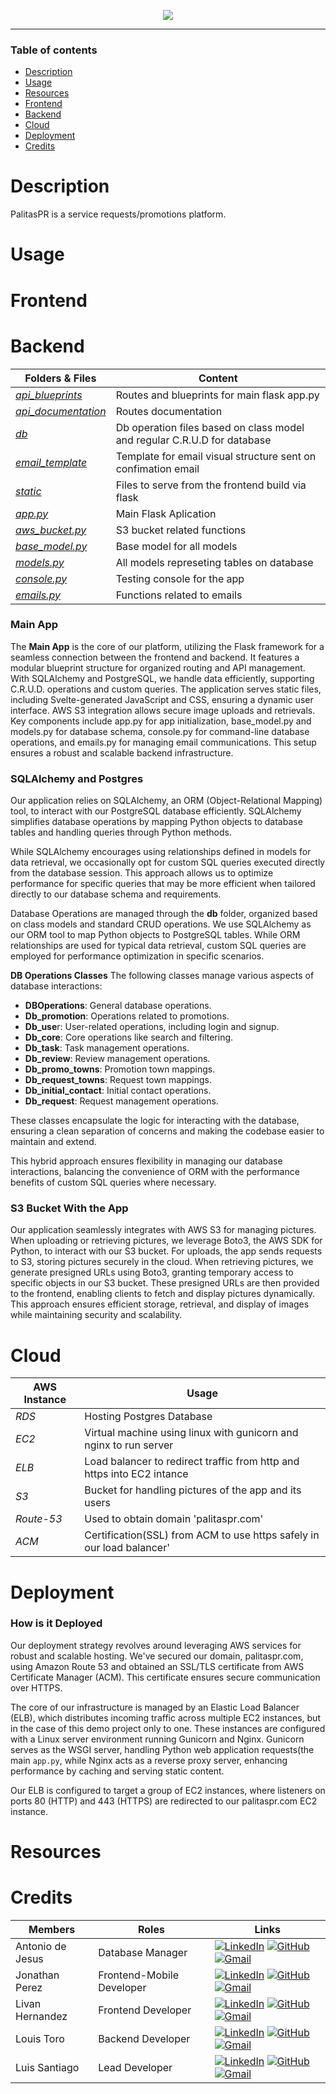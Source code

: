 <p align="center">
  <img src="https://github.com/Lusanco/PalitasPR/blob/development/pre-main/frontend/public/logoLight.svg" />
</p>

<hr>

<h3>Table of contents</h3>

- [Description](#description)
- [Usage](#usage)
- [Resources](#resources)
- [Frontend](#frontend)
- [Backend](#backend)
- [Cloud](#cloud)
- [Deployment](#deployment)
- [Credits](#credits)


<h1>Description</h1>

<p>
  PalitasPR is a service requests/promotions platform.
</p>

<h1>Usage</h1>

<h1>Frontend</h1>

<h1>Backend</h1>

| Folders & Files                                         | Content                                                                           |
| -------------------------------------------------- | --------------------------------------------------------------------------------- | 
| [_api_blueprints_](backend/api_blueprints)                         | Routes and blueprints for main flask app.py                                         |     
| [_api_documentation_](backend/api_documentation) | Routes documentation |
| [_db_](backend/db)        | Db operation files based on class model and regular C.R.U.D for database                                    |
| [_email_template_](backend/email_template)            | Template for email visual structure sent on confimation email                               |
| [_static_](models/user.py)                        | Files to serve from the frontend build via flask                                             |
| [_app.py_](backend/app.py)                        | Main Flask Aplication                                          |
| [_aws_bucket.py_](backend/aws_bucket.py)                      | S3 bucket related functions                                           |
| [_base_model.py_](backend/base_model.py)                    | Base model for all models                                          |
| [_models.py_](backend/models.py)                      | All models represeting tables on database                                           |
| [_console.py_](backend/console.py)                  | Testing console for the app                                             |
| [_emails.py_](backend/emails.py)                                  | Functions related to emails                                        |

### Main App
The **Main App** is the core of our platform, utilizing the Flask framework for a seamless connection between the frontend and backend. It features a modular blueprint structure for organized routing and API management. With SQLAlchemy and PostgreSQL, we handle data efficiently, supporting C.R.U.D. operations and custom queries. The application serves static files, including Svelte-generated JavaScript and CSS, ensuring a dynamic user interface. AWS S3 integration allows secure image uploads and retrievals. Key components include app.py for app initialization, base_model.py and models.py for database schema, console.py for command-line database operations, and emails.py for managing email communications. This setup ensures a robust and scalable backend infrastructure.

### SQLAlchemy and Postgres
Our application relies on SQLAlchemy, an ORM (Object-Relational Mapping) tool, to interact with our PostgreSQL database efficiently. SQLAlchemy simplifies database operations by mapping Python objects to database tables and handling queries through Python methods.

While SQLAlchemy encourages using relationships defined in models for data retrieval, we occasionally opt for custom SQL queries executed directly from the database session. This approach allows us to optimize performance for specific queries that may be more efficient when tailored directly to our database schema and requirements.

Database Operations are managed through the **db** folder, organized based on class models and standard CRUD operations. We use SQLAlchemy as our ORM tool to map Python objects to PostgreSQL tables. While ORM relationships are used for typical data retrieval, custom SQL queries are employed for performance optimization in specific scenarios.

**DB Operations Classes**
The following classes manage various aspects of database interactions:

- **DBOperations**: General database operations.
- **Db_promotion**: Operations related to promotions.
- **Db_use**r: User-related operations, including login and signup.
- **Db_core**: Core operations like search and filtering.
- **Db_task**: Task management operations.
- **Db_review**: Review management operations.
- **Db_promo_towns**: Promotion town mappings.
- **Db_request_towns**: Request town mappings.
- **Db_initial_contact**: Initial contact operations.
- **Db_request**: Request management operations.

These classes encapsulate the logic for interacting with the database, ensuring a clean separation of concerns and making the codebase easier to maintain and extend.

This hybrid approach ensures flexibility in managing our database interactions, balancing the convenience of ORM with the performance benefits of custom SQL queries where necessary.

### S3 Bucket With the App
Our application seamlessly integrates with AWS S3 for managing pictures. When uploading or retrieving pictures, we leverage Boto3, the AWS SDK for Python, to interact with our S3 bucket. For uploads, the app sends requests to S3, storing pictures securely in the cloud. When retrieving pictures, we generate presigned URLs using Boto3, granting temporary access to specific objects in our S3 bucket. These presigned URLs are then provided to the frontend, enabling clients to fetch and display pictures dynamically. This approach ensures efficient storage, retrieval, and display of images while maintaining security and scalability.

<h1>Cloud</h1>

| AWS Instance                                         | Usage                                                                        |
| -------------------------------------------------- | --------------------------------------------------------------------------------- | 
| _RDS_                      | Hosting Postgres Database                         |
| _EC2_ | Virtual machine using linux with gunicorn and nginx to run server |
| _ELB_ | Load balancer to redirect traffic from http and https into EC2 intance |
| _S3_ | Bucket for handling pictures of the app and its users|
| _Route-53_ | Used to obtain domain 'palitaspr.com'|
| _ACM_ | Certification(SSL) from ACM to use https safely in our load balancer'|


<h1>Deployment</h1>

### How is it Deployed
Our deployment strategy revolves around leveraging AWS services for robust and scalable hosting. We've secured our domain, palitaspr.com, using Amazon Route 53 and obtained an SSL/TLS certificate from AWS Certificate Manager (ACM). This certificate ensures secure communication over HTTPS.

The core of our infrastructure is managed by an Elastic Load Balancer (ELB), which distributes incoming traffic across multiple EC2 instances, but in the case of this demo project only to one. These instances are configured with a Linux server environment running Gunicorn and Nginx. Gunicorn serves as the WSGI server, handling Python web application requests(the main `app.py`, while Nginx acts as a reverse proxy server, enhancing performance by caching and serving static content.

Our ELB is configured to target a group of EC2 instances, where listeners on ports 80 (HTTP) and 443 (HTTPS) are redirected to our palitaspr.com EC2 instance.

<h1>Resources</h1>

<h1>Credits</h1>

<!-- [![GitHub](https://img.shields.io/badge/github-%23121011.svg?style=for-the-badge&logo=github&logoColor=white)]
[![Gmail](https://img.shields.io/badge/Gmail-D14836?style=for-the-badge&logo=gmail&logoColor=white)]
[![LinkedIn](https://img.shields.io/badge/linkedin-%230077B5.svg?style=for-the-badge&logo=linkedin&logoColor=white)] -->

<div align="center">

| Members          | Roles | Links                               |                             
|------------------|-------|-------------------------------------|
| Antonio de Jesus | Database Manager | [![LinkedIn](https://img.shields.io/badge/linkedin-%230077B5.svg?style=for-the-badge&logo=linkedin&logoColor=white)](https://www.linkedin.com/in/antonio-de-jesus-santiago-851890296/) [![GitHub](https://img.shields.io/badge/github-%23121011.svg?style=for-the-badge&logo=github&logoColor=white)](https://github.com/antoniofdjs) [![Gmail](https://img.shields.io/badge/Gmail-D14836?style=for-the-badge&logo=gmail&logoColor=white)](mailto:antoniofdjs@gmail.com) |  
| Jonathan Perez   | Frontend-Mobile Developer | [![LinkedIn](https://img.shields.io/badge/linkedin-%230077B5.svg?style=for-the-badge&logo=linkedin&logoColor=white)](https://www.linkedin.com/in/prodjohnper) [![GitHub](https://img.shields.io/badge/github-%23121011.svg?style=for-the-badge&logo=github&logoColor=white)](https://github.com/prodjohnper) [![Gmail](https://img.shields.io/badge/Gmail-D14836?style=for-the-badge&logo=gmail&logoColor=white)](mailto:prodjohnper@gmail.com) 
| Livan Hernandez  | Frontend Developer | [![LinkedIn](https://img.shields.io/badge/linkedin-%230077B5.svg?style=for-the-badge&logo=linkedin&logoColor=white)](https://www.linkedin.com/in/livan-hernandez-baba4a190/) [![GitHub](https://img.shields.io/badge/github-%23121011.svg?style=for-the-badge&logo=github&logoColor=white)](https://github.com/livanhernandez) [![Gmail](https://img.shields.io/badge/Gmail-D14836?style=for-the-badge&logo=gmail&logoColor=white)](mailto:livanhernandez9@gmail.com) 
| Louis Toro       | Backend Developer | [![LinkedIn](https://img.shields.io/badge/linkedin-%230077B5.svg?style=for-the-badge&logo=linkedin&logoColor=white)](https://www.linkedin.com/in/louis-s-toro-rosario-32b8088a/) [![GitHub](https://img.shields.io/badge/github-%23121011.svg?style=for-the-badge&logo=github&logoColor=white)](https://github.com/ltoro9) [![Gmail](https://img.shields.io/badge/Gmail-D14836?style=for-the-badge&logo=gmail&logoColor=white)](mailto:louistororosario@gmail.com) 
| Luis Santiago    | Lead Developer | [![LinkedIn](https://img.shields.io/badge/linkedin-%230077B5.svg?style=for-the-badge&logo=linkedin&logoColor=white)](https://www.linkedin.com/in/lusanco/) [![GitHub](https://img.shields.io/badge/github-%23121011.svg?style=for-the-badge&logo=github&logoColor=white)](https://github.com/lusanco) [![Gmail](https://img.shields.io/badge/Gmail-D14836?style=for-the-badge&logo=gmail&logoColor=white)](mailto:lasc1026@gmail.com) 

</div>
